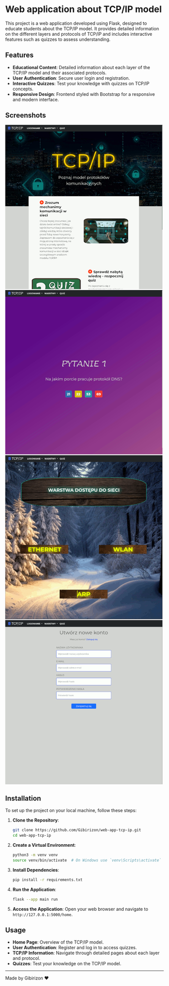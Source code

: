 ﻿# Web application about TCP/IP model

This project is a web application developed using Flask, designed to educate students about the TCP/IP model. It provides detailed information on the different layers and protocols of TCP/IP and includes interactive features such as quizzes to assess understanding.

## Features

- **Educational Content**: Detailed information about each layer of the TCP/IP model and their associated protocols.
- **User Authentication**: Secure user login and registration.
- **Interactive Quizzes**: Test your knowledge with quizzes on TCP/IP concepts.
- **Responsive Design**: Frontend styled with Bootstrap for a responsive and modern interface.

## Screenshots

![Home Page](screenshots/home_page.png)
![Quiz First Question](screenshots/quiz.png)
![Network Access Layer](screenshots/layer_example.png)
![Register page](screenshots/registering.png)

## Installation

To set up the project on your local machine, follow these steps:

1. **Clone the Repository**:

   ```sh
   git clone https://github.com/Gibirizon/web-app-tcp-ip.git
   cd web-app-tcp-ip
   ```

2. **Create a Virtual Environment**:

   ```sh
   python3 -m venv venv
   source venv/bin/activate  # On Windows use `venv\Scripts\activate`
   ```

3. **Install Dependencies**:

   ```sh
   pip install -r requirements.txt
   ```

4. **Run the Application**:

   ```sh
   flask --app main run
   ```

5. **Access the Application**:
   Open your web browser and navigate to `http://127.0.0.1:5000/home`.

## Usage

- **Home Page**: Overview of the TCP/IP model.
- **User Authentication**: Register and log in to access quizzes.
- **TCP/IP Information**: Navigate through detailed pages about each layer and protocol.
- **Quizzes**: Test your knowledge on the TCP/IP model.

---

Made by Gibirizon :heart:
